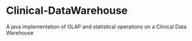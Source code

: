 Clinical-DataWarehouse
======================

A java implementation of OLAP and statistical operations on a Clinical Data Warehouse
